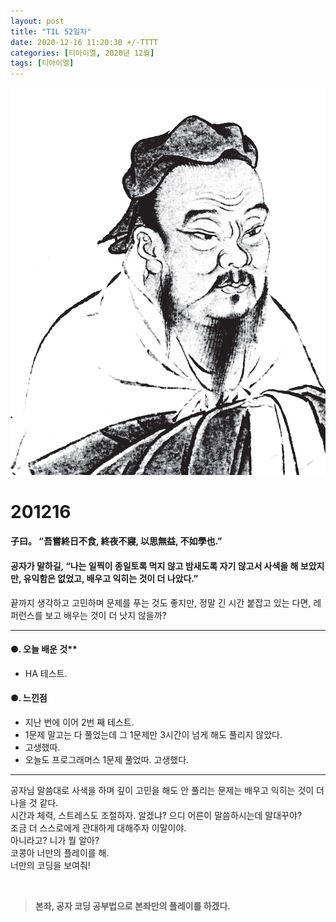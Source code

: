 ```yaml
---
layout: post
title: "TIL 52일차"
date: 2020-12-16 11:20:30 +/-TTTT
categories: [티아이엘, 2020년 12월]
tags: [티아이엘]
---
```


![image](/assets/img/sample/avatar.jpg)

# **201216**

#### **子曰。 “吾嘗終日不食, 終夜不寢, 以思無益, 不如學也.”**

#### **공자가 말하길, “나는 일찍이 종일토록 먹지 않고 밤새도록 자기 않고서 사색을 해 보았지만, 유익함은 없었고, 배우고 익히는 것이 더 나았다.”**

끝까지 생각하고 고민하며 문제를 푸는 것도 좋지만, 정말 긴 시간 붙잡고 있는 다면, 레퍼런스를 보고 배우는 것이 더 낫지 않을까?

---

#### **⚈. 오늘 배운 것\*\***

- HA 테스트.

#### **⚈. 느낀점**

- 지난 번에 이어 2번 째 테스트.
- 1문제 말고는 다 풀었는데 그 1문제만 3시간이 넘게 해도 풀리지 않았다.
- 고생했따.
- 오늘도 프로그래머스 1문제 풀었따. 고생했다.

---

공자님 말씀대로 사색을 하며 깊이 고민을 해도 안 풀리는 문제는 배우고 익히는 것이 더 나을 것 같다.  
시간과 체력, 스트레스도 조절하자. 알겠냐? 으디 어른이 말씀하시는데 말대꾸야?  
조금 더 스스로에게 관대하게 대해주자 이말이야.  
아니라고? 니가 뭘 알아?  
코콩아 너만의 플레이를 해.  
너만의 코딩을 보여줘!

<br>

> **본좌, 공자 코딩 공부법으로 본좌만의 플레이를 하겠다.**
